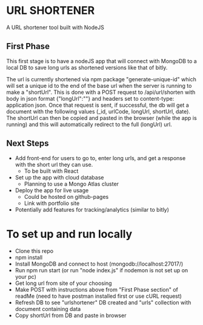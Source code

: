 # URL SHORTENER
A URL shortener tool built with NodeJS

## First Phase
This first stage is to have a nodeJS app that will connect with MongoDB to a local DB to save long urls as shortened versions like that of bitly. 

The url is currently shortened via npm package "generate-unique-id" which will set a unique id to the end of the base url when the server is running to make a "shortUrl". This is done with a POST request to <baseURL>/api/url/shorten with body in json format {"longUrl":"<long url here>"} and headers set to content-type: application json. Once that request is sent, if successful, the db will get a document with the following values (_id, urlCode, longUrl, shortUrl, date). The shortUrl can then be copied and pasted in the browser (while the app is running) and this will automatically redirect to the full (longUrl) url. 

## Next Steps
- Add front-end for users to go to, enter long urls, and get a response with the short url they can use. 
    - To be built with React
- Set up the app with cloud database
    - Planning to use a Mongo Atlas cluster
- Deploy the app for live usage
    - Could be hosted on github-pages
    - Link with portfolio site
- Potentially add features for tracking/analytics (similar to bitly)

# To set up and run locally

- Clone this repo
- npm install
- Install MongoDB and connect to host (mongodb://localhost:27017/)
- Run npm run start (or run "node index.js" if nodemon is not set up on your pc)
- Get long url from site of your choosing
- Make POST with instructions above from "First Phase section" of readMe (need to have postman installed first or use cURL request)
- Refresh DB to see "urlshortener" DB created and "urls" collection with document containing data
- Copy shortUrl from DB and paste in browser